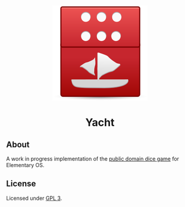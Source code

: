 <div align="center">

![Yacht](data/icons/128/com.github.AuroraBertaOldham.Yacht-Elementary.svg)

# Yacht
</div>

## About
A work in progress implementation of the [public domain dice game](https://en.wikipedia.org/wiki/Yacht_(dice_game)) for Elementary OS.

## License
Licensed under [GPL 3](LICENSE).
